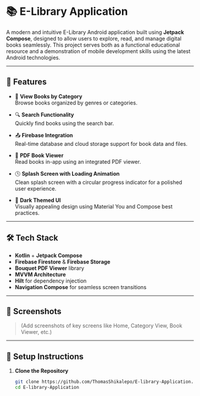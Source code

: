 # 📚 E-Library Application

A modern and intuitive E-Library Android application built using **Jetpack Compose**, designed to allow users to explore, read, and manage digital books seamlessly. This project serves both as a functional educational resource and a demonstration of mobile development skills using the latest Android technologies.

---

## 🚀 Features

- 📖 **View Books by Category**  
  Browse books organized by genres or categories.

- 🔍 **Search Functionality**  
  Quickly find books using the search bar.

- 📤 **Firebase Integration**  
  Real-time database and cloud storage support for book data and files.

- 📄 **PDF Book Viewer**  
  Read books in-app using an integrated PDF viewer.

- 🕓 **Splash Screen with Loading Animation**  
  Clean splash screen with a circular progress indicator for a polished user experience.

- 🌙 **Dark Themed UI**  
  Visually appealing design using Material You and Compose best practices.

---

## 🛠️ Tech Stack

- **Kotlin** + **Jetpack Compose**
- **Firebase Firestore** & **Firebase Storage**
- **Bouquet PDF Viewer** library
- **MVVM Architecture**
- **Hilt** for dependency injection
- **Navigation Compose** for seamless screen transitions

---

## 📸 Screenshots

> (Add screenshots of key screens like Home, Category View, Book Viewer, etc.)

---

## 🔧 Setup Instructions

1. **Clone the Repository**

   ```bash
   git clone https://github.com/ThomasShikalepo/E-library-Application.git
   cd E-library-Application
